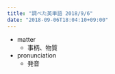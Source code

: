 ```yaml
---
title: "調べた英単語 2018/9/6"
date: "2018-09-06T18:04:10+09:00"
---
```


- matter
    - 事柄、物質
- pronunciation
    - 発音
